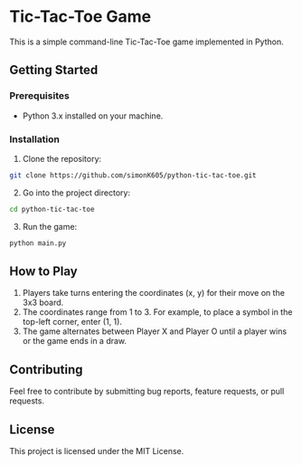 # Tic-Tac-Toe Game
This is a simple command-line Tic-Tac-Toe game implemented in Python.

## Getting Started

### Prerequisites
* Python 3.x installed on your machine.

### Installation

1. Clone the repository:
``` bash
git clone https://github.com/simonK605/python-tic-tac-toe.git
```

2. Go into the project directory:

``` bash
cd python-tic-tac-toe
```

3. Run the game:
``` bash
python main.py
```

## How to Play
1. Players take turns entering the coordinates (x, y) for their move on the 3x3 board.
2. The coordinates range from 1 to 3. For example, to place a symbol in the top-left corner, enter (1, 1).
3. The game alternates between Player X and Player O until a player wins or the game ends in a draw.


## Contributing
Feel free to contribute by submitting bug reports, feature requests, or pull requests.


## License
This project is licensed under the MIT License.


